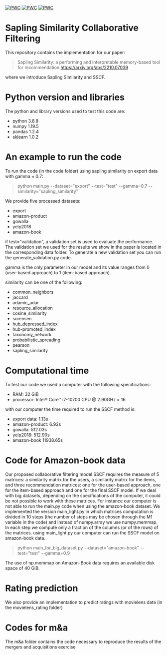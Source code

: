 [![PWC](https://img.shields.io/endpoint.svg?url=https://paperswithcode.com/badge/sapling-similarity-outperforms-other-local/recommendation-systems-on-amazon-book)](https://paperswithcode.com/sota/recommendation-systems-on-amazon-book?p=sapling-similarity-outperforms-other-local)
[![PWC](https://img.shields.io/endpoint.svg?url=https://paperswithcode.com/badge/sapling-similarity-outperforms-other-local/recommendation-systems-on-yelp2018)](https://paperswithcode.com/sota/recommendation-systems-on-yelp2018?p=sapling-similarity-outperforms-other-local)
[![PWC](https://img.shields.io/endpoint.svg?url=https://paperswithcode.com/badge/sapling-similarity-outperforms-other-local/recommendation-systems-on-gowalla)](https://paperswithcode.com/sota/recommendation-systems-on-gowalla?p=sapling-similarity-outperforms-other-local)

# Sapling Similarity Collaborative Filtering
This repository contains the implementation for our paper:
> Sapling Similarity: a performing and interpretable memory-based tool for recommendation https://arxiv.org/abs/2210.07039

where we introduce Sapling Similarity and SSCF.

# Python version and libraries
The python and library versions used to test this code are:
- python 3.8.8
- numpy 1.19.5
- pandas 1.2.4
- sklearn 1.0.2

# An example to run the code
To run the code (in the code folder) using sapling similarity on export data with gamma = 0.7:
> python main.py --dataset="export" --test="test" --gamma=0.7 --similarity="sapling_similarity"

We provide five processed datasets:
- export
- amazon-product
- gowalla
- yelp2018
- amazon-book

if test="validation", a validation set is used to evaluate the performance. The validation set we used for the results we show in the paper is located in the corresponding data folder. To generate a new validation set you can run the generate_validation.py code.

gamma is the only parameter in our model and its value ranges from 0 (user-based approach) to 1 (item-based approach).

similarity can be one of the following:
- common_neighbors
- jaccard
- adamic_adar
- resource_allocation
- cosine_similarity
- sorensen
- hub_depressed_index
- hub-promoted_index
- taxonomy_network
- probabilistic_spreading
- pearson
- sapling_similarity

# Computational time
To test our code we used a computer with the following specifications:
- RAM: 32 GiB
- processor: Intel® Core™ i7-10700 CPU @ 2.90GHz × 16 

with our computer the time required to run the SSCF method is:
- export data: 1.13s
- amazon-product: 6.92s
- gowalla: 512.03s
- yelp2018: 512.90s
- amazon-book 11938.65s

# Code for Amazon-book data
Our proposed collaborative filtering model SSCF requires the measure of 5 matrices: a similarity matrix for the users, a similarity matrix for the items, and three recommendation matrices: one for the user-based approach, one for the item-based approach and one for the final SSCF model. If we deal with big datasets, depending on the specifications of the computer, it could be not possible to work with these matrices. For instance our computer is not able to run the main.py code when using the amazon-book dataset.
We implemented the version main_light.py in which matrices computation is divided in 10 steps (the number of steps may be chosen through the M1 variable in the code) and instead of numpy.array we use numpy.memmap. In each step we compute only a fraction of the columns (or of the rows) of the matrices. using main_light.py our computer can run the SSCF model on amazon-book data.
> python main_for_big_dataset.py --dataset="amazon-book" --test="test" --gamma=0.9

The use of np.memmap on Amazon-Book data requires an available disk space of 40 GiB.

# Rating prediction
We also provide an implementation to predict ratings with movielens data (in the movielens_rating folder)

# Codes for m&a
The m&a folder contains the code necessary to reproduce the results of the mergers and acquisitions exercise

